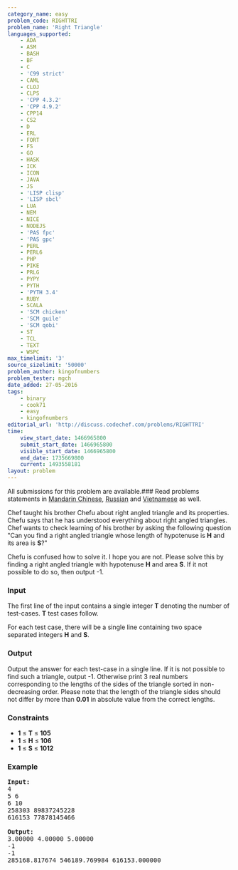 ```yaml
---
category_name: easy
problem_code: RIGHTTRI
problem_name: 'Right Triangle'
languages_supported:
    - ADA
    - ASM
    - BASH
    - BF
    - C
    - 'C99 strict'
    - CAML
    - CLOJ
    - CLPS
    - 'CPP 4.3.2'
    - 'CPP 4.9.2'
    - CPP14
    - CS2
    - D
    - ERL
    - FORT
    - FS
    - GO
    - HASK
    - ICK
    - ICON
    - JAVA
    - JS
    - 'LISP clisp'
    - 'LISP sbcl'
    - LUA
    - NEM
    - NICE
    - NODEJS
    - 'PAS fpc'
    - 'PAS gpc'
    - PERL
    - PERL6
    - PHP
    - PIKE
    - PRLG
    - PYPY
    - PYTH
    - 'PYTH 3.4'
    - RUBY
    - SCALA
    - 'SCM chicken'
    - 'SCM guile'
    - 'SCM qobi'
    - ST
    - TCL
    - TEXT
    - WSPC
max_timelimit: '3'
source_sizelimit: '50000'
problem_author: kingofnumbers
problem_tester: mgch
date_added: 27-05-2016
tags:
    - binary
    - cook71
    - easy
    - kingofnumbers
editorial_url: 'http://discuss.codechef.com/problems/RIGHTTRI'
time:
    view_start_date: 1466965800
    submit_start_date: 1466965800
    visible_start_date: 1466965800
    end_date: 1735669800
    current: 1493558181
layout: problem
---
```

All submissions for this problem are available.###  Read problems statements in [Mandarin Chinese](http://www.codechef.com/download/translated/COOK71/mandarin/RIGHTTRI.pdf), [Russian](http://www.codechef.com/download/translated/COOK71/russian/RIGHTTRI.pdf) and [Vietnamese](http://www.codechef.com/download/translated/COOK71/vietnamese/RIGHTTRI.pdf) as well.

Chef taught his brother Chefu about right angled triangle and its properties. Chefu says that he has understood everything about right angled triangles. Chef wants to check learning of his brother by asking the following question "Can you find a right angled triangle whose length of hypotenuse is **H** and its area is **S**?"

Chefu is confused how to solve it. I hope you are not. Please solve this by finding a right angled triangle with hypotenuse **H** and area **S**. If it not possible to do so, then output -1.

### Input

The first line of the input contains a single integer **T** denoting the number of test-cases. **T** test cases follow.

For each test case, there will be a single line containing two space separated integers **H** and **S**.

### Output

Output the answer for each test-case in a single line. If it is not possible to find such a triangle, output -1. Otherwise print 3 real numbers corresponding to the lengths of the sides of the triangle sorted in non-decreasing order. Please note that the length of the triangle sides should not differ by more than **0.01** in absolute value from the correct lengths.

### Constraints

- **1** ≤ **T** ≤ **105**
- **1** ≤ **H** ≤ **106**
- **1** ≤ **S** ≤ **1012**

### Example

<pre><b>Input:</b>
<tt>4
5 6
6 10
258303 89837245228
616153 77878145466
</tt>
<b>Output:</b>
<tt>3.00000 4.00000 5.00000
-1
-1
285168.817674 546189.769984 616153.000000
</tt>

</pre>